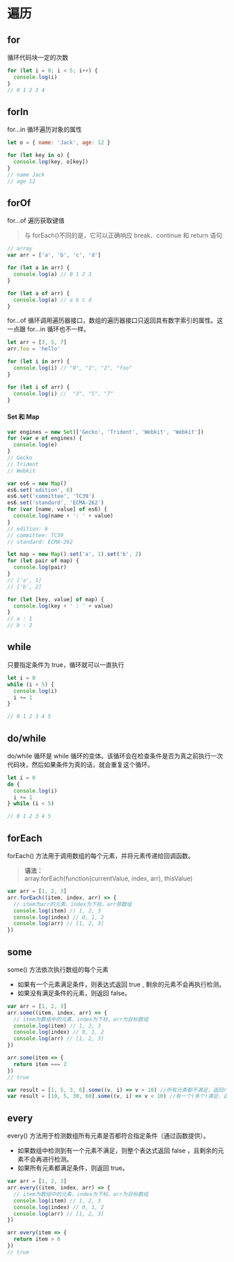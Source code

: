 # 遍历

## for

循环代码块一定的次数

```js
for (let i = 0; i < 5; i++) {
  console.log(i)
}
// 0 1 2 3 4
```

## forIn

for...in 循环遍历对象的属性

```js
let o = { name: 'Jack', age: 12 }

for (let key in o) {
  console.log(key, o[key])
}
// name Jack
// age 12
```

## forOf

for...of 遍历获取键值

> 与 forEach()不同的是，它可以正确响应 break、continue 和 return 语句

```js
// array
var arr = ['a', 'b', 'c', 'd']

for (let a in arr) {
  console.log(a) // 0 1 2 3
}

for (let a of arr) {
  console.log(a) // a b c d
}
```

for...of 循环调用遍历器接口，数组的遍历器接口只返回具有数字索引的属性。这一点跟 for...in 循环也不一样。

```js
let arr = [3, 5, 7]
arr.foo = 'hello'

for (let i in arr) {
  console.log(i) // "0", "1", "2", "foo"
}

for (let i of arr) {
  console.log(i) //  "3", "5", "7"
}
```

#### Set 和 Map

```js
var engines = new Set(['Gecko', 'Trident', 'Webkit', 'Webkit'])
for (var e of engines) {
  console.log(e)
}
// Gecko
// Trident
// Webkit

var es6 = new Map()
es6.set('edition', 6)
es6.set('committee', 'TC39')
es6.set('standard', 'ECMA-262')
for (var [name, value] of es6) {
  console.log(name + ': ' + value)
}
// edition: 6
// committee: TC39
// standard: ECMA-262

let map = new Map().set('a', 1).set('b', 2)
for (let pair of map) {
  console.log(pair)
}
// ['a', 1]
// ['b', 2]

for (let [key, value] of map) {
  console.log(key + ' : ' + value)
}
// a : 1
// b : 2
```

## while

只要指定条件为 true，循环就可以一直执行

```js
let i = 0
while (i < 5) {
  console.log(i)
  i += 1
}

// 0 1 2 3 4 5
```

## do/while

do/while 循环是 while 循环的变体。该循环会在检查条件是否为真之前执行一次代码块，然后如果条件为真的话，就会重复这个循环。

```js
let i = 0
do {
  console.log(i)
  i += 1
} while (i < 5)

// 0 1 2 3 4 5
```

## forEach

forEach() 方法用于调用数组的每个元素，并将元素传递给回调函数。

> <b>语法：</b> </br>array.forEach(function(currentValue, index, arr), thisValue)

```js
var arr = [1, 2, 3]
arr.forEach((item, index, arr) => {
  // item为arr的元素，index为下标，arr原数组
  console.log(item) // 1, 2, 3
  console.log(index) // 0, 1, 2
  console.log(arr) // [1, 2, 3]
})
```

## some

some() 方法依次执行数组的每个元素

- 如果有一个元素满足条件，则表达式返回 true , 剩余的元素不会再执行检测。
- 如果没有满足条件的元素，则返回 false。

```js
var arr = [1, 2, 3]
arr.some((item, index, arr) => {
  // item为数组中的元素，index为下标，arr为目标数组
  console.log(item) // 1, 2, 3
  console.log(index) // 0, 1, 2
  console.log(arr) // [1, 2, 3]
})

arr.some(item => {
  return item === 2
})
// true

var result = [1, 5, 3, 6].some((v, i) => v > 10) //所有元素都不满足，返回result = false
var result = [10, 5, 30, 60].some((v, i) => v < 10) //有一个(多个)满足，返回result  = true
```

## every

every() 方法用于检测数组所有元素是否都符合指定条件（通过函数提供）。

- 如果数组中检测到有一个元素不满足，则整个表达式返回 false ，且剩余的元素不会再进行检测。
- 如果所有元素都满足条件，则返回 true。

```js
var arr = [1, 2, 3]
arr.every((item, index, arr) => {
  // item为数组中的元素，index为下标，arr为目标数组
  console.log(item) // 1, 2, 3
  console.log(index) // 0, 1, 2
  console.log(arr) // [1, 2, 3]
})

arr.every(item => {
  return item > 0
})
// true
```
